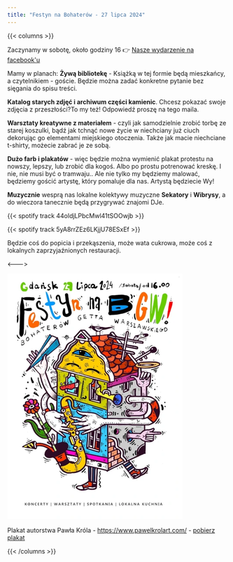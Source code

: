 ```yaml
---
title: "Festyn na Bohaterów - 27 lipca 2024"
---
```

{{< columns >}}

Zaczynamy w sobotę, około godziny 16 👉 [Nasze wydarzenie na facebook'u](https://www.facebook.com/events/409180222158764/)


Mamy w planach:
**Żywą bibliotekę** - Książką w tej formie będą mieszkańcy, a czytelnikiem - goście. Będzie można zadać konkretne pytanie bez sięgania do spisu treści. 

**Katalog starych zdjęć i archiwum części kamienic**. Chcesz pokazać swoje zdjęcia z przeszłości?To my też! Odpowiedź proszę na tego maila.  

**Warsztaty kreatywne z materiałem** - czyli jak samodzielnie zrobić torbę ze starej koszulki, bądź jak tchnąć nowe życie w niechciany już ciuch dekorując go elementami miejskiego otoczenia. Także jak macie niechciane t-shirty, możecie zabrać je ze sobą. 

**Dużo farb i plakatów** - więc będzie można wymienić plakat protestu na nowszy, lepszy, lub zrobić dla kogoś. Albo po prostu potrenować kreskę. I nie, nie musi być o tramwaju..  Ale nie tylko my będziemy malować, będziemy gościć artystę, który pomaluje dla nas. Artystą będziecie Wy!

**Muzycznie** wesprą nas lokalne kolektywy muzyczne **Sekatory** i **Wibrysy**, a do wieczora tanecznie będą przygrywać znajomi DJe. 

{{< spotify track 44oldjLPbcMwl41tSOOwjb >}}

{{< spotify track 5yA8rrZEz6LKjjU78ESxEf >}}

Będzie coś do popicia i przekąszenia, może wata cukrowa, może coś z lokalnych zaprzyjaźnionych restauracji. 

<---> <!-- magic separator, between columns -->

![plakat](bgw_festyn-sm.webp)

Plakat autorstwa Pawła Króla - https://www.pawelkrolart.com/ - [pobierz plakat](bgw_festyn.webp)

{{< /columns >}}



